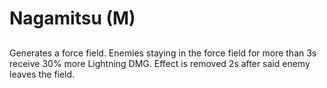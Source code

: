 # Nagamitsu (M)

## 

Generates a force field. Enemies staying in the force field for more than 3s receive 30% more Lightning DMG. Effect is removed 2s after said enemy leaves the field.